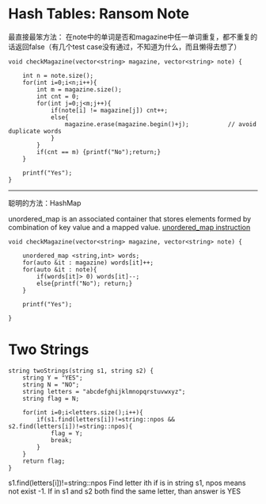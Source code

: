 # Hash Tables: Ransom Note

最直接最笨方法：
  在note中的单词是否和magazine中任一单词重复，都不重复的话返回false（有几个test case没有通过，不知道为什么，而且懒得去想了）
```
void checkMagazine(vector<string> magazine, vector<string> note) {

    int n = note.size();
    for(int i=0;i<n;i++){
        int m = magazine.size();
        int cnt = 0;
        for(int j=0;j<m;j++){
            if(note[i] != magazine[j]) cnt++;
            else{
                magazine.erase(magazine.begin()+j);           // avoid duplicate words
            }
        }
        if(cnt == m) {printf("No");return;} 
    }
    
    printf("Yes");
}
```
-------------------------------------------------------------------------------------------------------
聪明的方法：HashMap

unordered_map is an associated container that stores elements formed by combination of key value and a mapped value.
[unordered_map instruction](https://www.geeksforgeeks.org/unordered_map-in-cpp-stl/)
```
void checkMagazine(vector<string> magazine, vector<string> note) {

    unordered_map <string,int> words;
    for(auto &it : magazine) words[it]++;
    for(auto &it : note){
        if(words[it]> 0) words[it]--;
        else{printf("No"); return;}
    }

    printf("Yes");

}
```


# Two Strings

```
string twoStrings(string s1, string s2) {
    string Y = "YES";
    string N = "NO";
    string letters = "abcdefghijklmnopqrstuvwxyz";
    string flag = N;
    
    for(int i=0;i<letters.size();i++){
        if(s1.find(letters[i])!=string::npos && s2.find(letters[i])!=string::npos){
            flag = Y;
            break;
        }
    }
    return flag;
}
```
s1.find(letters[i])!=string::npos
Find letter ith if is in string s1, npos means not exist -1. If in s1 and s2 both find the same letter, than answer is YES
